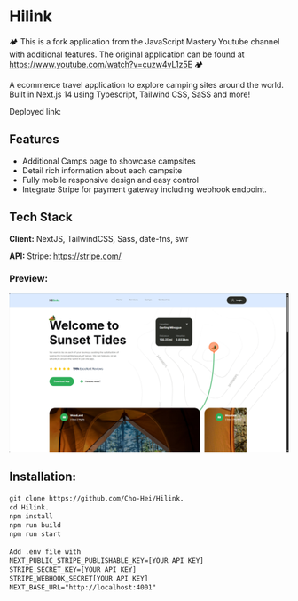 # Hilink

🏕️ This is a fork application from the JavaScript Mastery Youtube channel with additional features. The original application can be found at https://www.youtube.com/watch?v=cuzw4vL1z5E 🏕️

A ecommerce travel application to explore camping sites around the world. Built in Next.js 14 using Typescript, Tailwind CSS, SaSS and more!

Deployed link:

## Features

-   Additional Camps page to showcase campsites
-   Detail rich information about each campsite
-   Fully mobile responsive design and easy control
-   Integrate Stripe for payment gateway including webhook endpoint.

## Tech Stack

**Client:** NextJS, TailwindCSS, Sass, date-fns, swr

**API:** Stripe: https://stripe.com/

### Preview:

![A screenshot of Hilink](preview.png "Preview Image")

## Installation:

```
git clone https://github.com/Cho-Hei/Hilink.
cd Hilink.
npm install
npm run build
npm run start

Add .env file with
NEXT_PUBLIC_STRIPE_PUBLISHABLE_KEY=[YOUR API KEY]
STRIPE_SECRET_KEY=[YOUR API KEY]
STRIPE_WEBHOOK_SECRET[YOUR API KEY]
NEXT_BASE_URL="http://localhost:4001"
```
